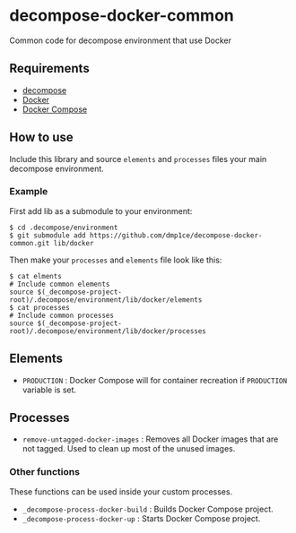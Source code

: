 # decompose-docker-common
Common code for decompose environment that use Docker

## Requirements

- [decompose](https://github.com/dmp1ce/decompose)
- [Docker](https://www.docker.com/)
- [Docker Compose](https://www.docker.com/docker-compose)

## How to use

Include this library and source `elements` and `processes` files your main decompose environment.

### Example

First add lib as a submodule to your environment:
```
$ cd .decompose/environment
$ git submodule add https://github.com/dmp1ce/decompose-docker-common.git lib/docker
```

Then make your `processes` and `elements` file look like this:
```
$ cat elments
# Include common elements
source $(_decompose-project-root)/.decompose/environment/lib/docker/elements
$ cat processes
# Include common processes
source $(_decompose-project-root)/.decompose/environment/lib/docker/processes
```

## Elements

- `PRODUCTION` : Docker Compose will for container recreation if `PRODUCTION` variable is set.

## Processes

- `remove-untagged-docker-images` : Removes all Docker images that are not tagged. Used to clean up most of the unused images.

### Other functions

These functions can be used inside your custom processes.

- `_decompose-process-docker-build` : Builds Docker Compose project.
- `_decompose-process-docker-up` : Starts Docker Compose project.
